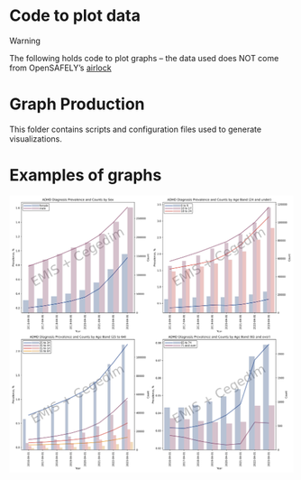 # Code to plot data
> [!WARNING]  
> The following holds code to plot graphs – the data used does NOT come from OpenSAFELY’s [airlock](https://docs.opensafely.org/using-opensafely/viewing-and-releasing-outputs/viewing-and-releasing-with-airlock/)

# Graph Production

This folder contains scripts and configuration files used to generate visualizations.

# Examples of graphs

![Prevalence Plot](docs/graph_production/Table_2_Prevalence_of_ADHD_Diagnosis.jpeg)
